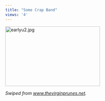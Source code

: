 ```yaml
---
title: "Some Crap Band"
views: '4'
---
```

<p><a href="http://www.mennoboy.com/chris/archives/images/music/earlyu2.jpg"><img alt="earlyu2.jpg" src="http://www.mennoboy.com/chris/archives/images/music/earlyu2-thumb.jpg" width="300" height="189"></a></p>
<p><i>Swiped from <a href="http://www.thevirginprunes.net">www.thevirginprunes.net</a>.</i></p>
